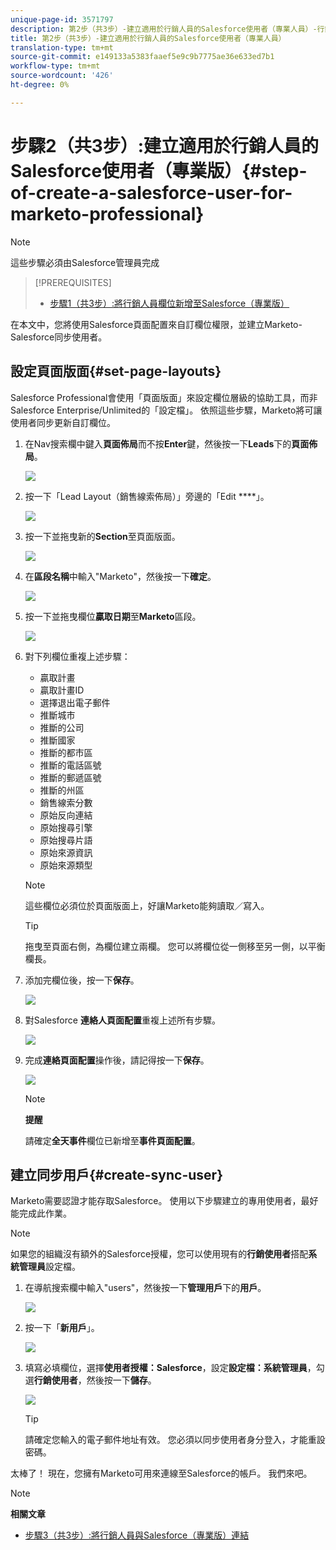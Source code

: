 ```yaml
---
unique-page-id: 3571797
description: 第2步（共3步）-建立適用於行銷人員的Salesforce使用者（專業人員）-行銷人員檔案——產品檔案
title: 第2步（共3步）-建立適用於行銷人員的Salesforce使用者（專業人員）
translation-type: tm+mt
source-git-commit: e149133a5383faaef5e9c9b7775ae36e633ed7b1
workflow-type: tm+mt
source-wordcount: '426'
ht-degree: 0%

---
```



# 步驟2（共3步）:建立適用於行銷人員的Salesforce使用者（專業版）{#step-of-create-a-salesforce-user-for-marketo-professional}

>[!NOTE]
>
>這些步驟必須由Salesforce管理員完成

>[!PREREQUISITES]
>
>* [步驟1（共3步）:將行銷人員欄位新增至Salesforce（專業版）](step-1-of-3-add-marketo-fields-to-salesforce-professional.md)

>



在本文中，您將使用Salesforce頁面配置來自訂欄位權限，並建立Marketo-Salesforce同步使用者。

## 設定頁面版面{#set-page-layouts}

Salesforce Professional會使用「頁面版面」來設定欄位層級的協助工具，而非Salesforce Enterprise/Unlimited的「設定檔」。 依照這些步驟，Marketo將可讓使用者同步更新自訂欄位。

1. 在Nav搜索欄中鍵入&#x200B;**頁面佈局**&#x200B;而不按&#x200B;**Enter**&#x200B;鍵，然後按一下&#x200B;**Leads**&#x200B;下的&#x200B;**頁面佈局**。

   ![](assets/image2016-2-26-12-3a58-3a32.png)

1. 按一下「Lead Layout（銷售線索佈局）」旁邊的「Edit ****」。

   ![](assets/image2016-2-26-13-3a2-3a46.png)

1. 按一下並拖曳新的&#x200B;**Section**&#x200B;至頁面版面。

   ![](assets/image2014-12-9-12-3a56-3a40.png)

1. 在&#x200B;**區段名稱**&#x200B;中輸入&quot;Marketo&quot;，然後按一下&#x200B;**確定**。

   ![](assets/image2014-12-9-12-3a56-3a52.png)

1. 按一下並拖曳欄位&#x200B;**贏取日期**&#x200B;至&#x200B;**Marketo**&#x200B;區段。

   ![](assets/image2014-12-9-12-3a57-3a0.png)

1. 對下列欄位重複上述步驟：

   * 贏取計畫
   * 贏取計畫ID
   * 選擇退出電子郵件
   * 推斷城市
   * 推斷的公司
   * 推斷國家
   * 推斷的都市區
   * 推斷的電話區號
   * 推斷的郵遞區號
   * 推斷的州區
   * 銷售線索分數
   * 原始反向連結
   * 原始搜尋引擎
   * 原始搜尋片語
   * 原始來源資訊
   * 原始來源類型

   >[!NOTE]
   >
   >這些欄位必須位於頁面版面上，好讓Marketo能夠讀取／寫入。

   >[!TIP]
   >
   >拖曳至頁面右側，為欄位建立兩欄。 您可以將欄位從一側移至另一側，以平衡欄長。

1. 添加完欄位後，按一下&#x200B;**保存**。

   ![](assets/image2014-12-9-12-3a57-3a10.png)

1. 對Salesforce **連絡人頁面配置**&#x200B;重複上述所有步驟。

   ![](assets/image2016-2-26-13-3a10-3a1.png)

1. 完成&#x200B;**連絡頁面配置**&#x200B;操作後，請記得按一下&#x200B;**保存**。

   ![](assets/image2014-12-9-12-3a57-3a30.png)

   >[!NOTE]
   >
   >**提醒**
   >
   >
   >請確定&#x200B;**全天事件**&#x200B;欄位已新增至&#x200B;**事件頁面配置**。

## 建立同步用戶{#create-sync-user}

Marketo需要認證才能存取Salesforce。 使用以下步驟建立的專用使用者，最好能完成此作業。

>[!NOTE]
>
>如果您的組織沒有額外的Salesforce授權，您可以使用現有的&#x200B;**行銷使用者**&#x200B;搭配&#x200B;**系統管理員**&#x200B;設定檔。

1. 在導航搜索欄中輸入&quot;users&quot;，然後按一下&#x200B;**管理用戶**&#x200B;下的&#x200B;**用戶**。

   ![](assets/image2014-12-9-12-3a57-3a42.png)

1. 按一下「**新用戶**」。

   ![](assets/image2014-12-9-12-3a58-3a1.png)

1. 填寫必填欄位，選擇&#x200B;**使用者授權：Salesforce**，設定&#x200B;**設定檔：系統管理員**，勾選&#x200B;**行銷使用者**，然後按一下&#x200B;**儲存**。

   ![](assets/image2014-12-9-12-3a58-3a11.png)

   >[!TIP]
   >
   >請確定您輸入的電子郵件地址有效。 您必須以同步使用者身分登入，才能重設密碼。

太棒了！ 現在，您擁有Marketo可用來連線至Salesforce的帳戶。 我們來吧。

>[!NOTE]
>
>**相關文章**
>
>* [步驟3（共3步）:將行銷人員與Salesforce（專業版）連結](step-3-of-3-connect-marketo-and-salesforce-professional.md)

>



